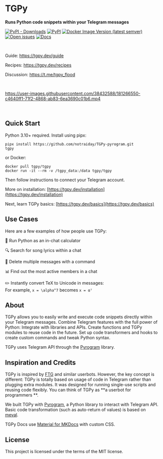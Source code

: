 # TGPy

**Runs Python code snippets within your Telegram messages**

[![PyPI - Downloads](https://img.shields.io/pypi/dm/tgpy?style=flat-square)](https://pypi.org/project/tgpy/)
[![PyPI](https://img.shields.io/pypi/v/tgpy?style=flat-square&color=9B59B6)](https://pypi.org/project/tgpy/)
[![Docker Image Version (latest semver)](https://img.shields.io/docker/v/tgpy/tgpy?style=flat-square&label=docker&sort=semver&color=9B59B6)](https://hub.docker.com/r/tgpy/tgpy)
[![Open issues](https://img.shields.io/github/issues-raw/tm-a-t/TGPy?style=flat-square)](https://github.com/tm-a-t/TGPy/issues)
[![Docs](https://img.shields.io/website?style=flat-square&label=docs&url=https%3A%2F%2Ftgpy.dev)](https://tgpy.dev/)

<br>

Guide: https://tgpy.dev/guide

Recipes: https://tgpy.dev/recipes

Discussion: https://t.me/tgpy_flood

<br>

https://user-images.githubusercontent.com/38432588/181266550-c4640ff1-71f2-4868-ab83-6ea3690c01b6.mp4

<br>

<!-- --8<-- [start:body] -->
<!-- Starting from here, the content is shared between the readme file and the docs homepage -->

## Quick Start

Python 3.10+ required. Install using pipx:

```shell
pipx install https://github.com/notraiday/TGPy-pyrogram.git
tgpy
```

or Docker:

```shell
docker pull tgpy/tgpy
docker run -it --rm -v /tgpy_data:/data tgpy/tgpy
```

Then follow instructions to connect your Telegram account.

More on installation: [https://tgpy.dev/installation](https://tgpy.dev/installation)

Next, learn TGPy basics: [https://tgpy.dev/basics](https://tgpy.dev/basics)

## Use Cases

Here are a few examples of how people use TGPy:

🧮 Run Python as an in-chat calculator

🔍 Search for song lyrics within a chat

🧹 Delete multiple messages with a command

📊 Find out the most active members in a chat

✏️ Instantly convert TeX to Unicode in messages:<br>For example, `x = \alpha^7` becomes `x = α⁷`

## About

TGPy allows you to easily write and execute code snippets directly within your Telegram messages. Combine Telegram
features with the full power of Python: Integrate with libraries and APIs. Create functions and TGPy modules to reuse
code in the future. Set up code transformers and hooks to create custom commands and tweak Python syntax.

TGPy uses Telegram API through the [Pyrogram](https://github.com/KurimuzonAkuma/pyrogram) library.

## Inspiration and Credits

TGPy is inspired by [FTG](https://gitlab.com/friendly-telegram/friendly-telegram) and similar userbots. However, the key
concept is different: TGPy is totally based on usage of code in Telegram rather than plugging extra modules. It was
designed for running single-use scripts and reusing code flexibly. You can think of TGPy as **a userbot for programmers
**.

We built TGPy with [Pyrogram](https://github.com/KurimuzonAkuma/pyrogram), a Python library to interact with Telegram API.
Basic code transformation (such as auto-return of values) is based on [meval](https://github.com/penn5/meval).

TGPy Docs use [Material for MKDocs](https://squidfunk.github.io/mkdocs-material/) with custom CSS.

## License

This project is licensed under the terms of the MIT license.

<!-- --8<-- [end:body] -->
